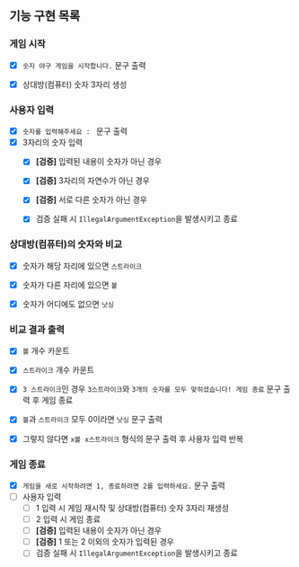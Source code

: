 ## 기능 구현 목록

### 게임 시작
  - [X] `숫자 야구 게임을 시작합니다.` 문구 출력
  - [X] 상대방(컴퓨터) 숫자 3자리 생성


### 사용자 입력
  - [X] `숫자를 입력해주세요 : ` 문구 출력
  - [X] 3자리의 숫자 입력
    - [X] **[검증]** 입력된 내용이 숫자가 아닌 경우
    - [X] **[검증]** 3자리의 자연수가 아닌 경우
    - [X] **[검증]** 서로 다른 숫자가 아닌 경우
    - [X] 검증 실패 시 `IllegalArgumentException`을 발생시키고 종료

    
### 상대방(컴퓨터)의 숫자와 비교
  - [X] 숫자가 해당 자리에 있으면 `스트라이크`
  - [X] 숫자가 다른 자리에 있으면 `볼`
  - [X] 숫자가 어디에도 없으면 `낫싱`


### 비교 결과 출력
  - [X] `볼` 개수 카운트
  - [X] `스트라이크` 개수 카운트
  - [X] `3 스트라이크`인 경우 `3스트라이크`와 `3개의 숫자를 모두 맞히셨습니다! 게임 종료` 문구 출력 후 게임 종료
  - [X] `볼`과 `스트라이크` 모두 0이라면 `낫싱` 문구 출력
  - [X] 그렇지 않다면 `x볼 x스트라이크` 형식의 문구 출력 후 사용자 입력 반복


### 게임 종료
  - [X] `게임을 새로 시작하려면 1, 종료하려면 2를 입력하세요.` 문구 출력
  - [ ] 사용자 입력
    - [ ] 1 입력 시 게임 재시작 및 상대방(컴퓨터) 숫자 3자리 재생성
    - [ ] 2 입력 시 게임 종료
    - [ ] **[검증]** 입력된 내용이 숫자가 아닌 경우
    - [ ] **[검증]** 1 또는 2 이외의 숫자가 입력된 경우
    - [ ] 검증 실패 시 `IllegalArgumentException`을 발생시키고 종료